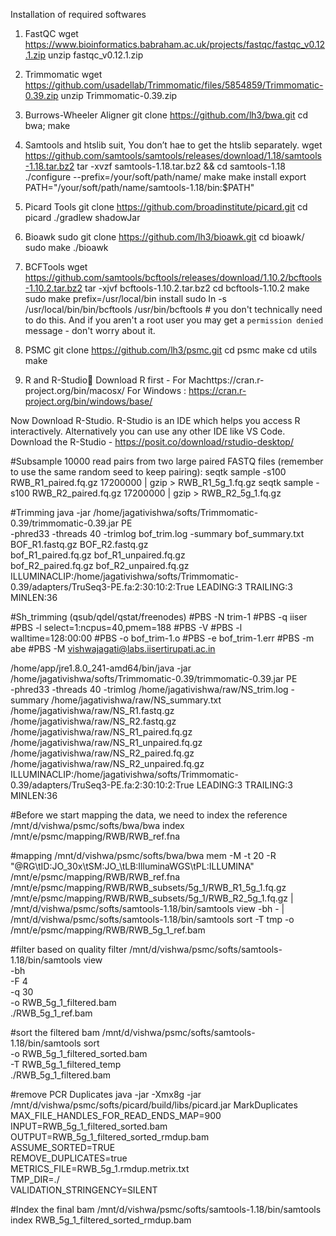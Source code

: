 Installation of required softwares

1) FastQC
wget https://www.bioinformatics.babraham.ac.uk/projects/fastqc/fastqc_v0.12.1.zip
unzip fastqc_v0.12.1.zip

3) Trimmomatic
wget https://github.com/usadellab/Trimmomatic/files/5854859/Trimmomatic-0.39.zip
unzip Trimmomatic-0.39.zip

5) Burrows-Wheeler Aligner
git clone https://github.com/lh3/bwa.git
cd bwa; make

7) Samtools and htslib suit, You don’t hae to get the htslib separately.
wget https://github.com/samtools/samtools/releases/download/1.18/samtools-1.18.tar.bz2
tar -xvzf samtools-1.18.tar.bz2 && cd samtools-1.18
./configure --prefix=/your/soft/path/name/
make
make install
export PATH="/your/soft/path/name/samtools-1.18/bin:$PATH"

5) Picard Tools
git clone https://github.com/broadinstitute/picard.git
cd picard
./gradlew shadowJar

7) Bioawk
sudo git clone https://github.com/lh3/bioawk.git
cd bioawk/
sudo make
./bioawk

9) BCFTools
wget https://github.com/samtools/bcftools/releases/download/1.10.2/bcftools-1.10.2.tar.bz2
tar -xjvf bcftools-1.10.2.tar.bz2
cd bcftools-1.10.2
make
sudo make prefix=/usr/local/bin install
sudo ln -s /usr/local/bin/bin/bcftools /usr/bin/bcftools # you don't technically need to do this. And if you aren't a root user you may get a ``permission denied`` message - don't worry about it.

10) PSMC
git clone https://github.com/lh3/psmc.git
cd psmc
make
cd utils
make

11) R and R-Studio
Download R first - For Machttps://cran.r-project.org/bin/macosx/
For Windows : https://cran.r-project.org/bin/windows/base/

Now Download R-Studio. R-Studio is an IDE which helps you access R interactively. Alternatively you can use any other IDE like VS Code. Download the R-Studio - https://posit.co/download/rstudio-desktop/

#Subsample 10000 read pairs from two large paired FASTQ files (remember to use the same random seed to keep pairing):
  seqtk sample -s100 RWB_R1_paired.fq.gz 17200000 | gzip > RWB_R1_5g_1.fq.gz
  seqtk sample -s100 RWB_R2_paired.fq.gz 17200000 | gzip > RWB_R2_5g_1.fq.gz
  

#Trimming
java -jar /home/jagativishwa/softs/Trimmomatic-0.39/trimmomatic-0.39.jar PE \
  -phred33 -threads 40 -trimlog bof_trim.log -summary bof_summary.txt \
  BOF_R1.fastq.gz BOF_R2.fastq.gz \
  bof_R1_paired.fq.gz bof_R1_unpaired.fq.gz \
  bof_R2_paired.fq.gz bof_R2_unpaired.fq.gz \
  ILLUMINACLIP:/home/jagativishwa/softs/Trimmomatic-0.39/adapters/TruSeq3-PE.fa:2:30:10:2:True LEADING:3 TRAILING:3 MINLEN:36


#Sh_trimming (qsub/qdel/qstat/freenodes)
#PBS -N trim-1
#PBS -q iiser
#PBS -l select=1:ncpus=40,pmem=188
#PBS -V
#PBS -l walltime=128:00:00
#PBS -o bof_trim-1.o
#PBS -e bof_trim-1.err
#PBS -m abe
#PBS -M vishwajagati@labs.iisertirupati.ac.in

/home/app/jre1.8.0_241-amd64/bin/java -jar /home/jagativishwa/softs/Trimmomatic-0.39/trimmomatic-0.39.jar PE \
  -phred33 -threads 40 -trimlog /home/jagativishwa/raw/NS_trim.log -summary /home/jagativishwa/raw/NS_summary.txt \
  /home/jagativishwa/raw/NS_R1.fastq.gz /home/jagativishwa/raw/NS_R2.fastq.gz \
  /home/jagativishwa/raw/NS_R1_paired.fq.gz /home/jagativishwa/raw/NS_R1_unpaired.fq.gz \
  /home/jagativishwa/raw/NS_R2_paired.fq.gz /home/jagativishwa/raw/NS_R2_unpaired.fq.gz \
  ILLUMINACLIP:/home/jagativishwa/softs/Trimmomatic-0.39/adapters/TruSeq3-PE.fa:2:30:10:2:True LEADING:3 TRAILING:3 MINLEN:36


#Before we start mapping the data, we need to index the reference
/mnt/d/vishwa/psmc/softs/bwa/bwa index /mnt/e/psmc/mapping/RWB/RWB_ref.fna


#mapping
/mnt/d/vishwa/psmc/softs/bwa/bwa mem -M -t 20 -R "@RG\tID:JO_30x\tSM:JO_\tLB:IlluminaWGS\tPL:ILLUMINA" \
/mnt/e/psmc/mapping/RWB/RWB_ref.fna \
/mnt/e/psmc/mapping/RWB/RWB_subsets/5g_1/RWB_R1_5g_1.fq.gz \
/mnt/e/psmc/mapping/RWB/RWB_subsets/5g_1/RWB_R2_5g_1.fq.gz | \
/mnt/d/vishwa/psmc/softs/samtools-1.18/bin/samtools view -bh - | \
/mnt/d/vishwa/psmc/softs/samtools-1.18/bin/samtools sort -T tmp -o /mnt/e/psmc/mapping/RWB/RWB_5g_1_ref.bam


#filter based on quality filter
/mnt/d/vishwa/psmc/softs/samtools-1.18/bin/samtools view \
                 -bh \
                 -F 4 \
                 -q 30 \
                 -o RWB_5g_1_filtered.bam \
                 ./RWB_5g_1_ref.bam

#sort the filtered bam
/mnt/d/vishwa/psmc/softs/samtools-1.18/bin/samtools sort \
              -o RWB_5g_1_filtered_sorted.bam \
              -T RWB_5g_1_filtered_temp \
              ./RWB_5g_1_filtered.bam

#remove PCR Duplicates
java -jar -Xmx8g -jar /mnt/d/vishwa/psmc/softs/picard/build/libs/picard.jar MarkDuplicates \
    MAX_FILE_HANDLES_FOR_READ_ENDS_MAP=900 \
    INPUT=RWB_5g_1_filtered_sorted.bam \
    OUTPUT=RWB_5g_1_filtered_sorted_rmdup.bam \
    ASSUME_SORTED=TRUE \
    REMOVE_DUPLICATES=true \
    METRICS_FILE=RWB_5g_1.rmdup.metrix.txt \
    TMP_DIR=./ \
    VALIDATION_STRINGENCY=SILENT


#Index the final bam
/mnt/d/vishwa/psmc/softs/samtools-1.18/bin/samtools index RWB_5g_1_filtered_sorted_rmdup.bam





